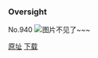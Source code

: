 ### Oversight
No.940
![图片不见了~~~](https://imgs.xkcd.com/comics/oversight.png)

[原址](https://xkcd.com//940) [下载](https://imgs.xkcd.com/comics/oversight.png)

